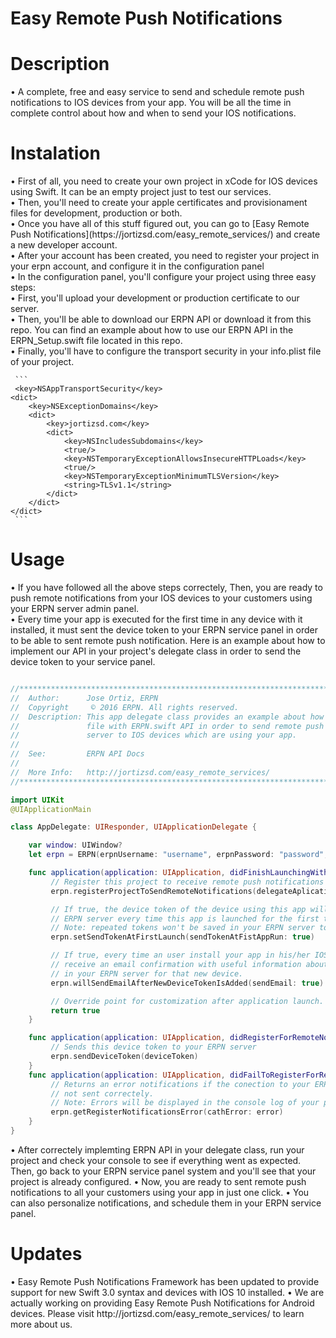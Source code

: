 # Easy Remote Push Notifications
<h1> Description </h1>
• A complete, free and easy service to send and schedule remote push notifications to IOS devices from your app. You will be all the time in complete control about how and when to send your IOS notifications. 
<h1> Instalation </h1>
• First of all, you need to create your own project in xCode for IOS devices using Swift. It can be an empty project just to test our services. <br>
• Then, you'll need to create your apple certificates and provisionament files for development, production or both. <br>
• Once you have all of this stuff figured out, you can go to [Easy Remote Push Notifications](https://jortizsd.com/easy_remote_services/) and create a new developer account. <br>
• After your account has been created, you need to register your project in your erpn account, and configure it in the configuration panel <br>
• In the configuration panel, you'll configure your project using three easy steps:  <br>
• First, you'll upload your development or production certificate to our server. <br> 
• Then, you'll be able to download our ERPN API or download it from this repo. You can find an example about how to use       our ERPN API in the ERPN_Setup.swift file located in this repo. <br>
• Finally, you'll have to configure the transport security in your info.plist file of your project. 
     
     ``` 
     <key>NSAppTransportSecurity</key>
	<dict>
		<key>NSExceptionDomains</key>
		<dict>
			<key>jortizsd.com</key>
			<dict>
				<key>NSIncludesSubdomains</key>
				<true/>
				<key>NSTemporaryExceptionAllowsInsecureHTTPLoads</key>
				<true/>
				<key>NSTemporaryExceptionMinimumTLSVersion</key>
				<string>TLSv1.1</string>
			</dict>
		</dict>
	</dict>
     ```
     

<h1> Usage </h1> 
• If you have followed all the above steps correctely, Then, you are ready to push remote notifications from your IOS devices to your customers using your ERPN server admin panel. <br>
• Every time your app is executed for the first time in any device with it installed, it must sent the device token to your ERPN service panel in order to be able to sent remote push notification. Here is an example about how to implement our API in your project's delegate class in order to send the device token to your service panel.

```Swift

//******************************************************************************************************
//  Author:      Jose Ortiz, ERPN
//  Copyright     © 2016 ERPN. All rights reserved.
//  Description: This app delegate class provides an example about how to configure your delegate 
//               file with ERPN.swift API in order to send remote push notifications from your erpn 
//               server to IOS devices which are using your app. 
//  
//  See:         ERPN API Docs       
//
//  More Info:   http://jortizsd.com/easy_remote_services/
//******************************************************************************************************

import UIKit
@UIApplicationMain

class AppDelegate: UIResponder, UIApplicationDelegate {

    var window: UIWindow?
    let erpn = ERPN(erpnUsername: "username", erpnPassword: "password", erpnBundle: "your.project.bundle")

    func application(application: UIApplication, didFinishLaunchingWithOptions launchOptions: [NSObject: AnyObject]?)->Bool{ 
         // Register this project to receive remote push notifications 
         erpn.registerProjectToSendRemoteNotifications(delegateAplication: application, minimumVersionTarget: 8.0)

         // If true, the device token of the device using this app will be sent to your
         // ERPN server every time this app is launched for the first time.
         // Note: repeated tokens won't be saved in your ERPN server to avoid future device tokens conflicts.
         erpn.setSendTokenAtFirstLaunch(sendTokenAtFistAppRun: true)

         // If true, every time an user install your app in his/her IOS device, you'll 
         // receive an email confirmation with useful information about the token status for
         // in your ERPN server for that new device.
         erpn.willSendEmailAfterNewDeviceTokenIsAdded(sendEmail: true)

         // Override point for customization after application launch.
         return true
    }

    func application(application: UIApplication, didRegisterForRemoteNotificationsWithDeviceToken deviceToken: NSData) {
         // Sends this device token to your ERPN server
         erpn.sendDeviceToken(deviceToken)
    }
    func application(application: UIApplication, didFailToRegisterForRemoteNotificationsWithError error: NSError){
         // Returns an error notifications if the conection to your ERPN server failed, or this device token was
         // not sent correctely.
         // Note: Errors will be displayed in the console log of your project.
         erpn.getRegisterNotificationsError(cathError: error)
    }
}

```

• After correctely implemting ERPN API in your delegate class, run your project and check your console to see if everything went as expected. Then, go back to your ERPN service panel system and you'll see that your project is already configured.
• Now, you are ready to sent remote push notifications to all your customers using your app in just one click. 
• You can also personalize notifications, and schedule them in your ERPN service panel.

<h1> Updates </h1>
• Easy Remote Push Notifications Framework has been updated to provide support for new Swift 3.0 syntax and devices with IOS 10 installed. 
• We are actually working on providing Easy Remote Push Notifications for Android devices. Please visit http://jortizsd.com/easy_remote_services/ to learn more about us.


